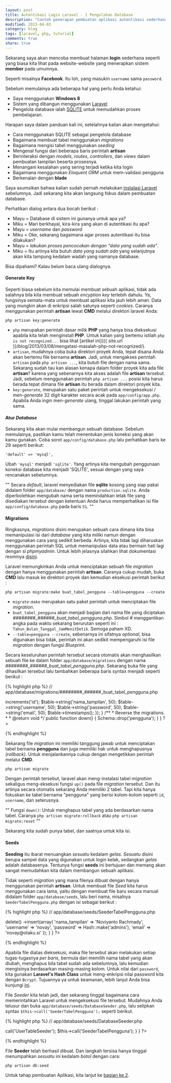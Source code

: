 ```yaml
---
layout: post
title: Autentikasi Login Laravel - 1 Pengolahan Database
description: "Contoh penerapan pembuatan aplikasi autentikasi sederhana dengan menggunakan framework laravel 4."
modified: 2013-04-03
category: blog
tags: [laravel, php, tutorial]
comments: true
share: true
---
```


Sekarang saya akan mencoba membuat halaman **login** sederhana seperti yang biasa kita lihat pada website-website yang menerapkan sistem **member** pada umumnya. 

Seperti misalnya **Facebook**. Itu loh, yang masukin `username` sama `password`.

Sebelum memulainya ada beberapa hal yang perlu Anda ketahui:

- Saya menggunakan **Windows 8**
- Sistem yang dibangun menggunakan [Laravel](https://github.com/laravel/laravel) 
- Pengelola database ialah [SQLITE]() untuk memudahkan proses pembelajaran.

Harapan saya dalam panduan kali ini, setelahnya kalian akan mengetahui:

- Cara menggunakan SQLITE sebagai pengelola database
- Bagaimana membuat tabel menggunakan *migrations*
- Bagaimana mengisi tabel menggunakan *seeding*
- Mengenal fungsi dari beberapa baris perintah **artisan**
- Berinteraksi dengan *models*, *routes*, *controllers*, dan *views* dalam pembuatan tampilan beserta prosesnya.
- Menangani kesalahan yang sering terjadi ketika kita login
- Bagaimana menggunakan *Eloquent ORM* untuk mem-validasi pengguna
- Berkenalan dengan **blade**

Saya asumsikan bahwa kalian sudah pernah melakukan [instalasi Laravel]() sebelumnya. Jadi sekarang kita akan langsung fokus dalam pembuatan database. 

Perhatikan dialog antara dua bocah berikut :

- Mayu = Database di sistem ini gunanya untuk apa ya? 
- Miku = Mari berkhayal, kira-kira yang akan di autentikasi itu apa? 
- Mayu = *username* dan *password*
- Miku = Oke, sekarang bagaimana agar proses autentikasi itu bisa dilakukan?
- Mayu = *lakukan proses pencocokan dengan "data yang sudah ada"*. 
- Miku = Itu artinya kita butuh *data yang sudah ada* yang selanjutnya akan kita tampung kedalam wadah yang namanya database. 

Bisa dipahami? Kalau belum baca ulang dialognya.

#### Generate Key

Seperti biasa sebelum kita memulai membuat sebuah aplikasi, tidak ada salahnya bila kita membuat sebuah *encyption key* terlebih dahulu. Ya, fungsinya semata-mata untuk membuat aplikasi kita jauh lebih aman. Data yang mungkin akan di enkripsi salah satunya seperti *cookies*. Caranya menggunakan perintah **artisan** lewat **CMD** melalui direktori laravel Anda:

`php artisan key:generate`

- `php` merupakan perintah dasar milik **PHP** yang hanya bisa dieksekusi apabila kita telah menginstall **PHP**. Untuk kalian yang bertemu istilah `php is not recognized...` bisa lihat [artikel ini]({{ site.url }}/blog/2013/03/08/mengatasi-masalah-php-not-recognized/).
- `artisan`, mudahnya coba buka direktori proyek Anda, tepat disana Anda akan bertemu file bernama **artisan**. Jadi, untuk mengakses perintah `artisan` pada `php artisan ...`, kita butuh file dengan nama sama. Sekarang sudah tau kan alasan kenapa dalam folder proyek kita ada file **artisan**? karena yang sebenarnya kita akses adalah file **artisan** tersebut. Jadi, sebelum menggunakan perintah `php artisan ...` posisi kita harus berada tepat dimana file **artisan** itu berada dalam direktori proyek kita.
- `key:generate`, merupakan satu paket perintah untuk mengeksekusi / men-*generate* 32 digit karakter secara acak pada `app/config/app.php`. Apabila Anda ingin men-*generate* ulang, tinggal lakukan perintah yang sama.

#### Atur *Database*

Sekarang kita akan mulai membangun sebuah database. Sebelum memulainya, pastikan kamu telah menentukan jenis koneksi yang akan kamu gunakan. Coba sorot `app/config/database.php` lalu perhatikan baris ke 29 seperti berikut:

`'default' => 'mysql',`

Ubah `'mysql'` menjadi `'sqlite'`. Yang artinya kita mengubah penggunaan koneksi database kita menjadi 'SQLITE', sesuai dengan yang saya rencanakan sebelumnya.

"" 
Secara *default*, laravel menyediakan file **sqlite** kosong yang siap pakai didalam folder `app/database/` dengan nama `production.sqlite`. Anda diperbolehkan mengubah nama serta memindahkan letak file yang disediakan tersebut dengan ketentuan Anda harus memperhatikan isi file `app/config/database.php` pada baris `51`.
""

#### Migrations

Ringkasnya, *migrations* disini merupakan sebuah cara dimana kita bisa memanipulasi isi dari *database* yang kita miliki namun dengan menggunakan cara yang sedikit berbeda. Artinya, kita tidak lagi diharuskan menggunakan perintah SQL untuk memanipulasi data atau bermain hati lagi dengan si *phpmyadmin*. Untuk lebih jelasnya silahkan lihat dokumentasi resminya [disini](http://laravel.com/docs/migrations).

Laravel memungkinkan Anda untuk menciptakan sebuah file *migration* dengan hanya menggunakan perintah **artisan**. Caranya cukup mudah, buka **CMD** lalu masuk ke direktori proyek dan kemudian eksekusi perintah berikut :

`php artisan migrate:make buat_tabel_pengguna --table=pengguna --create`

- `migrate:make` merupakan satu paket perintah untuk menciptakan file *migration*.
- `buat_tabel_pengguna` akan menjadi bagian dari nama file yang diciptakan *####_##_##_######_buat_tabel_pengguna.php*. Simbol # menggantikan angka pada waktu sekarang berurutan seperti ini : `Tahun_Bulan_Tanggal_JamMenitDetik`. Semoga paham XD.
- `--table=pengguna --create`, sebenarnya ini sifatnya *optional*, bisa digunakan bisa tidak, perintah ini akan sedikit mempengaruhi isi file *migration* dengan fungsi *Blueprint*. 

Secara keseluruhan perintah tersebut secara otomatis akan menghasilkan sebuah file ke dalam folder `app/database/migrations` dengan nama *####_##_##_######_buat_tabel_pengguna.php*. Sekarang buka file yang dihasilkan tersebut lalu tambahkan beberapa baris syntax menjadi seperti berikut :

{% highlight php %}
// app/database/migrations/####_##_##_######_buat_tabel_pengguna.php
<?php

use Illuminate\Database\Schema\Blueprint;
use Illuminate\Database\Migrations\Migration;

class BuatTabelPengguna extends Migration {

	/**
	 * Run the migrations.
	 *
	 * @return void
	 */
	public function up()
	{
		Schema::create('pengguna', function(Blueprint $table)
		{
			$table->increments('id');
			$table->string('nama_tampilan', 50);
			$table->string('username', 50);
			$table->string('password', 50);
			$table->string('email', 50);
			$table->timestamps();
		});
	}

	/**
	 * Reverse the migrations.
	 *
	 * @return void
	 */
	public function down()
	{
		Schema::drop('pengguna');
	}

}
?>
{% endhighlight %}

Sekarang file *migration* ini memiliki tanggung jawab untuk menciptakan tabel bernama **pengguna** dan juga memiliki hak untuk menghapusnya *(rollback)*. Untuk menjalankannya cukup dengan mengetikkan perintah melalui **CMD**.

`php artisan migrate`

Dengan perintah tersebut, laravel akan meng-instalasi tabel *migration* sekaligus meng-eksekusi fungsi `up()` pada file *migration* tersebut. Dan itu artinya secara otomatis sekarang Anda memiliki 2 tabel. Tapi kita hanya fokuskan ke tabel bernama "pengguna" yang berisi kolom-kolom seperti `id`, `username`, dan seterusnya.

""
Fungsi `down()`: Untuk menghapus tabel yang ada berdasarkan nama tabel. 
Caranya `php artisan migrate:rollback` atau `php artisan migrate:reset`
""

Sekarang kita sudah punya tabel, dan saatnya untuk kita isi.

#### Seeds

**Seeding** itu ibarat menuangkan *sesuatu* kedalam *gelas*. *Sesuatu* disini berupa sampel data yang digunakan untuk login kelak, sedangkan *gelas* adalah databasenya. Tentunya fungsi **seeds** ini bertujuan dan memang akan sangat memudahkan kita dalam membangun sebuah aplikasi.

Tidak seperti *migration* yang mana filenya dibuat dengan hanya menggunakan perintah **artisan**. Untuk membuat file *Seed* kita harus menggunakan cara lama, yaitu dengan membuat file baru secara manual didalam folder `app/database/seeds`, lalu beri nama, misalnya `SeederTabelPengguna.php` dengan isi sebagai berikut :

{% highlight php %}
// app/database/seeds/SeederTabelPengguna.php
<?php

class SeederTabelPengguna extends Seeder
{

	public function run()
	{
		DB::table('pengguna')
			->delete()
			->insert(array(
				'nama_tampilan'	=> 'Noviyanto Rachmady',
				'username'	=> 'novay',
				'password'	=> Hash::make('admins'),
				'email'	=> 'novay@otaku.si'
			));
	}

}
?>
{% endhighlight %}

Apabila file diatas dieksekusi, maka file tersebut akan melakukan setiap tugas-tugasnya *per baris*, bermula dari memilih nama tabel yang akan diubah, menghapus bila tabel sudah ada sebelumnya, lalu kemudian mengisinya berdasarkan masing-masing kolom. Untuk nilai dari `password`, kita gunakan **Laravel's Hash Class** untuk meng-enkripsi nilai password kita dengan `Bcrypt`. Tujuannya ya untuk keamanan, lebih lanjut Anda bisa kunjungi [ini](http://laravel.com/docs/security).

File *Seeder* kita telah jadi, dan sekarang tinggal bagaimana cara memerintahkan Laravel untuk mengeksekusi file tersebut. Mudahnya Anda telusur dan buka `app/database/seeds/DatabaseSeeder.php`, lalu selipkan syntax `$this->call('SeederTabelPengguna');` seperti berikut.

{% highlight php %}
// app/database/seeds/DatabaseSeeder.php
<?php

class DatabaseSeeder extends Seeder {

	/**
	 * Run the database seeds.
	 *
	 * @return void
	 */
	public function run()
	{
		Eloquent::unguard();

		// $this->call('UserTableSeeder');

		$this->call('SeederTabelPengguna');

	}

}
?>
{% endhighlight %}

File **Seeder** telah berhasil dibuat. Dan langkah tersisa hanya tinggal menumpahkan *sesuatu* ini kedalam *botol* dengan cara:

`php artisan db:seed`

Untuk tahap pembuatan Aplikasi, kita lanjut ke [bagian ke 2]({{site.url}}/blog/2013/03/05/membuat-autentikasi-login-laravel-bagian-2/). 